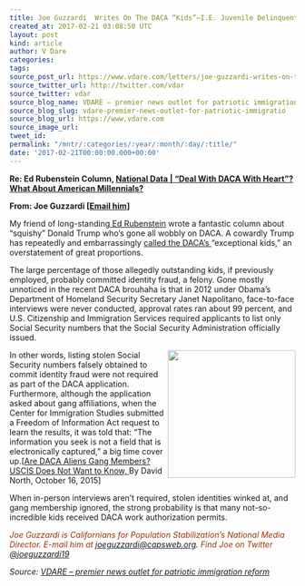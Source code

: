 ```yaml
---
title: Joe Guzzardi  Writes On The DACA “Kids”–I.E. Juvenile Delinquents, Mostly
created_at: 2017-02-21 03:08:50 UTC
layout: post
kind: article
author: V Dare
categories: 
tags: 
source_post_url: https://www.vdare.com/letters/joe-guzzardi-writes-on-the-daca-kids-i-e-juvenile-delinquents-mostly
source_twitter_url: http://twitter.com/vdar
source_twitter: vdar
source_blog_name: VDARE – premier news outlet for patriotic immigration reform
source_blog_slug: vdare-premier-news-outlet-for-patriotic-immigratio
source_blog_url: https://www.vdare.com
source_image_url: 
tweet_id: 
permalink: "/mntr/:categories/:year/:month/:day/:title/"
date: '2017-02-21T00:00:00.000+00:00'
---
```

<div class="pf-content"><p><strong>Re: Ed Rubenstein Column, <a href="http://www.vdare.com/articles/national-data-deal-with-daca-with-heart-what-about-american-millennials">National Data | “Deal With DACA With Heart”? What About American Millennials?</a></strong></p>
<p><strong>From: Joe Guzzardi [<a href="mailto:joeguzzardi@capsweb.org">Email him</a>]</strong></p>
<p>My friend of long-standing<a href="http://www.vdare.com/articles/national-data-deal-with-daca-with-heart-what-about-american-millennials"> Ed Rubenstein</a> wrote a fantastic column about “squishy” Donald Trump who’s gone all wobbly on DACA. A cowardly Trump has repeatedly and embarrassingly <a href="http://www.foxnews.com/politics/2017/02/16/trump-says-wants-to-deal-with-daca-recipients-with-heart.html">called the DACA’s </a>“exceptional kids,” an overstatement of great proportions.</p>
<p>The large percentage of those allegedly outstanding kids, if previously employed, probably committed identity fraud, a felony. Gone mostly unnoticed in the recent DACA brouhaha is that in 2012 under Obama’s Department of Homeland Security Secretary Janet Napolitano, face-to-face interviews were never conducted, approval rates ran about 99 percent, and U.S. Citizenship and Immigration Services required applicants to list only Social Security numbers that the Social Security Administration officially issued.</p><!-- TAG START { player: "7518-804336-VDare - Outstream - Rev", owner: "ONE Video by AOL", for: "ONE Video by AOL" - BEINJS } --><div id="57966237cc52c74a5e1363c4" class="vdb_player vdb_57966237cc52c74a5e1363c456bcd17ce4b018167fea5539">    <script type="text/javascript" src="//delivery.vidible.tv/jsonp/pid=57966237cc52c74a5e1363c4/56bcd17ce4b018167fea5539_bein.js"></script></div><!-- TAG END { date: 07/25/16 } -->
<p><img title="" src="http://cis.org/sites/cis.org/files/DACA.png" width="225" align="right" />In other words, listing stolen Social Security numbers falsely obtained to commit identity fraud were not required as part of the DACA application. Furthermore, although the application asked about gang affiliations, when the Center for Immigration Studies submitted a Freedom of Information Act request to learn the results, it was told that: &#8220;The information you seek is not a field that is electronically captured,” a big time cover up.[<a href="http://cis.org/north/are-daca-aliens-gang-members-uscis-does-not-want-know">Are DACA Aliens Gang Members? USCIS Does Not Want to Know, </a>By David North, October 16, 2015]</p>
<p>When in-person interviews aren’t required, stolen identities winked at, and gang membership ignored, the strong probability is that many not-so-incredible kids received DACA work authorization permits.</p>
<p><em><span style="color: #993300;">Joe Guzzardi is Californians for Population Stabilization’s National Media Director. E-mail him at</span> <a href="mailto:joeguzzardi@capsweb.org">joeguzzardi@capsweb.org</a>. <span style="color: #993300;">Find Joe on Twitter</span> <a href="https://twitter.com/joeguzzardi19">@joeguzzardi19</a></em></p>
</div><div class="">
    <i>Source: <a href="https://www.vdare.com">VDARE – premier news outlet for patriotic immigration reform</a></i>
</div>
